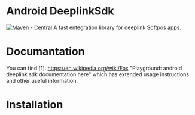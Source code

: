 
# Android DeeplinkSdk
[![Maven - Central](https://img.shields.io/badge/Foo-Bar-2ea44f)]([https://](https://central.sonatype.dev/artifact/com.provisionpay/android-deeplink-sdk/1.0.0))
A fast entegration library for deeplink Softpos apps.

# Documantation
You can find [1]: https://en.wikipedia.org/wiki/Fox "Playground: android deeplink sdk documentation here" which has extended usage instructions and other useful information.

# Installation


